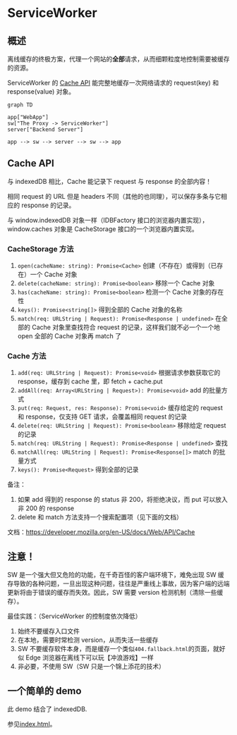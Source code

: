 # ServiceWorker

## 概述

离线缓存的终极方案，代理一个网站的**全部**请求，从而细颗粒度地控制需要被缓存的资源。

ServiceWorker 的 [Cache API](#cache-api) 能完整地缓存一次网络请求的 request(key) 和 response(value) 对象。

```mermaid
graph TD

app["WebApp"]
sw["The Proxy -> ServiceWorker"]
server["Backend Server"]

app --> sw --> server --> sw --> app
```

## Cache API

与 indexedDB 相比，Cache 能记录下 request 与 response 的全部内容！

相同 request 的 URL 但是 headers 不同（其他的也同理），可以保存多条与它相应的 response 的记录。

与 window.indexedDB 对象一样（IDBFactory 接口的浏览器内置实现），window.caches 对象是 CacheStorage 接口的一个浏览器内置实现。

### CacheStorage 方法

1. `open(cacheName: string): Promise<Cache>` 创建（不存在）或得到（已存在）一个 Cache 对象
2. `delete(cacheName: string): Promise<boolean>` 移除一个 Cache 对象
3. `has(cacheName: string): Promise<boolean>` 检测一个 Cache 对象的存在性
4. `keys(): Promise<string[]>` 得到全部的 Cache 对象的名称
5. `match(req: URLString | Request): Promise<Response | undefined>` 在全部的 Cache 对象里查找符合 request 的记录，这样我们就不必一个一个地 open 全部的 Cache 对象再 match 了

### Cache 方法

1. `add(req: URLString | Request): Promise<void>` 根据请求参数获取它的 response，缓存到 cache 里，即 fetch + cache.put
2. `addAll(req: Array<URLString | Request>): Promise<void>` add 的批量方式
3. `put(req: Request, res: Response): Promise<void>` 缓存给定的 request 和 response，仅支持 GET 请求，会覆盖相同 request 的记录
4. `delete(req: URLString | Request): Promise<boolean>` 移除给定 request 的记录
5. `match(req: URLString | Request): Promise<Response | undefined>` 查找
6. `matchAll(req: URLString | Request): Promise<Response[]>` match 的批量方式
7. `keys(): Promise<Request>` 得到全部的记录

备注：

1. 如果 add 得到的 response 的 status 非 200，将拒绝决议，而 put 可以放入非 200 的 response
2. delete 和 match 方法支持一个搜索配置项（见下面的文档）

文档：<https://developer.mozilla.org/en-US/docs/Web/API/Cache>

## 注意！

SW 是一个强大但又危险的功能，在千奇百怪的客户端环境下，难免出现 SW 缓存导致的各种问题，一旦出现这种问题，往往是严重线上事故，因为客户端的远端更新将由于错误的缓存而失效。因此，SW 需要 version 检测机制（清除一些缓存）。

最佳实践：（ServiceWorker 的控制度依次降低）

1. 始终不要缓存入口文件
2. 在本地，需要时常检测 version，从而失活一些缓存
3. SW 不要缓存软件本身，而是缓存一个类似`404.fallback.html`的页面，就好似 Edge 浏览器在离线下可以玩【冲浪游戏】一样
4. 非必要，不使用 SW（SW 只是一个锦上添花的技术）

## 一个简单的 demo

此 demo 结合了 indexedDB.

参见[index.html](./demo/index.html)。
